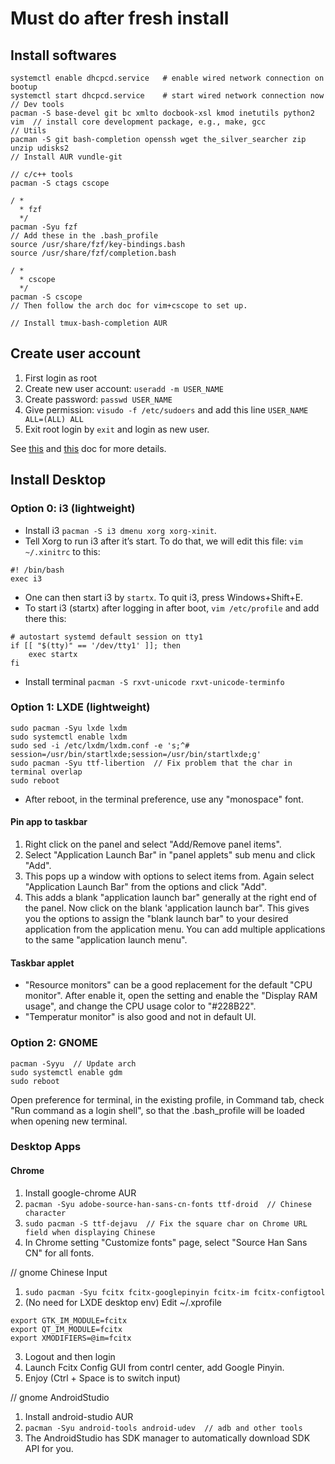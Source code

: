 # Must do after fresh install

## Install softwares

```
systemctl enable dhcpcd.service   # enable wired network connection on bootup
systemctl start dhcpcd.service    # start wired network connection now
// Dev tools
pacman -S base-devel git bc xmlto docbook-xsl kmod inetutils python2 vim  // install core development package, e.g., make, gcc
// Utils
pacman -S git bash-completion openssh wget the_silver_searcher zip unzip udisks2
// Install AUR vundle-git

// c/c++ tools
pacman -S ctags cscope

/ *
  * fzf
  */
pacman -Syu fzf
// Add these in the .bash_profile
source /usr/share/fzf/key-bindings.bash
source /usr/share/fzf/completion.bash

/ *
  * cscope
  */
pacman -S cscope
// Then follow the arch doc for vim+cscope to set up.

// Install tmux-bash-completion AUR
```

## Create user account

1. First login as root
2. Create new user account: `useradd -m USER_NAME`
3. Create password: `passwd USER_NAME`
4. Give permission: `visudo -f /etc/sudoers` and add this line `USER_NAME ALL=(ALL) ALL`
5. Exit root login by `exit` and login as new user.

See [this](https://wiki.archlinux.org/index.php/Users_and_groups) and [this](https://wiki.archlinux.org/index.php/sudo) doc for more details.

## Install Desktop

### Option 0: i3 (lightweight)

- Install i3 `pacman -S i3 dmenu xorg xorg-xinit`.
- Tell Xorg to run i3 after it’s start. To do that, we will edit this file: `vim ~/.xinitrc` to this:

```
#! /bin/bash
exec i3
```

- One can then start i3 by `startx`. To quit i3, press Windows+Shift+E.
- To start i3 (startx) after logging in after boot, `vim /etc/profile` and add there this:

```
# autostart systemd default session on tty1
if [[ "$(tty)" == '/dev/tty1' ]]; then
    exec startx
fi
```

- Install terminal `pacman -S rxvt-unicode rxvt-unicode-terminfo`

### Option 1: LXDE (lightweight)

```
sudo pacman -Syu lxde lxdm
sudo systemctl enable lxdm
sudo sed -i /etc/lxdm/lxdm.conf -e 's;^# session=/usr/bin/startlxde;session=/usr/bin/startlxde;g'
sudo pacman -Syu ttf-libertion  // Fix problem that the char in terminal overlap
sudo reboot
```

- After reboot, in the terminal preference, use any "monospace" font.

#### Pin app to taskbar

1. Right click on the panel and select "Add/Remove panel items".
2. Select "Application Launch Bar" in "panel applets" sub menu and click "Add".
3. This pops up a window with options to select items from. Again select "Application Launch Bar" from the options and click "Add".
4. This adds a blank "application launch bar" generally at the right end of the panel. Now click on the blank 'application launch bar". This gives you the options to assign the "blank launch bar" to your desired application from the application menu. You can add multiple applications to the same "application launch menu".

#### Taskbar applet

- "Resource monitors" can be a good replacement for the default "CPU monitor". After enable it, open the setting and enable the "Display RAM usage", and change the CPU usage color to "#228B22".
- "Temperatur monitor" is also good and not in default UI.
### Option 2: GNOME

```sudo pacman -Syu --noconfirm gnome gnome-extra
pacman -Syyu  // Update arch
sudo systemctl enable gdm
sudo reboot
```

Open preference for terminal, in the existing profile, in Command tab, check "Run command as a login shell", so that the .bash_profile will be loaded when opening new terminal.

### Desktop Apps

#### Chrome 

1. Install google-chrome AUR
2. `pacman -Syu adobe-source-han-sans-cn-fonts ttf-droid  // Chinese character`
3. `sudo pacman -S ttf-dejavu  // Fix the square char on Chrome URL field when displaying Chinese`
4. In Chrome setting "Customize fonts" page, select "Source Han Sans CN" for all fonts.

// gnome Chinese Input
1. `sudo pacman -Syu fcitx fcitx-googlepinyin fcitx-im fcitx-configtool`
2. (No need for LXDE desktop env) Edit ~/.xprofile

```
export GTK_IM_MODULE=fcitx
export QT_IM_MODULE=fcitx
export XMODIFIERS=@im=fcitx
```

3. Logout and then login
4. Launch Fcitx Config GUI from contrl center, add Google Pinyin.
5. Enjoy (Ctrl + Space is to switch input)


// gnome AndroidStudio
1. Install android-studio AUR
2. `pacman -Syu android-tools android-udev  // adb and other tools`
3. The AndroidStudio has SDK manager to automatically download SDK API for you.
